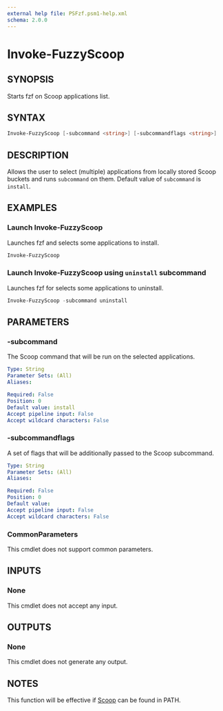 ```yaml
---
external help file: PSFzf.psm1-help.xml
schema: 2.0.0
---
```


# Invoke-FuzzyScoop
## SYNOPSIS
Starts fzf on Scoop applications list.
## SYNTAX

```PowerShell
Invoke-FuzzyScoop [-subcommand <string>] [-subcommandflags <string>]
```

## DESCRIPTION
Allows the user to select (multiple) applications from locally stored Scoop buckets and runs `subcommand` on them. Default value of `subcommand` is `install`.
## EXAMPLES

### Launch Invoke-FuzzyScoop

Launches fzf and selects some applications to install.

```PowerShell
Invoke-FuzzyScoop
```

### Launch Invoke-FuzzyScoop using `uninstall` subcommand

Launches fzf for selects some applications to uninstall.


```PowerShell
Invoke-FuzzyScoop -subcommand uninstall
```

## PARAMETERS
### -subcommand
The Scoop command that will be run on the selected applications.

```yaml
Type: String
Parameter Sets: (All)
Aliases:

Required: False
Position: 0
Default value: install
Accept pipeline input: False
Accept wildcard characters: False
```

### -subcommandflags
A set of flags that will be additionally passed to the Scoop subcommand.

```yaml
Type: String
Parameter Sets: (All)
Aliases:

Required: False
Position: 0
Default value:
Accept pipeline input: False
Accept wildcard characters: False
```

### CommonParameters
This cmdlet does not support common parameters.
## INPUTS

### None
This cmdlet does not accept any input.
## OUTPUTS

### None
This cmdlet does not generate any output.
## NOTES
This function will be effective if [Scoop](https://scoop.sh) can be found in PATH.


